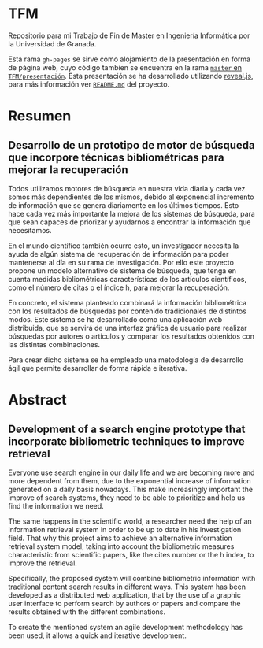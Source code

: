 # TFM
Repositorio para mi Trabajo de Fin de Master en Ingeniería Informática por la Universidad de Granada.

Esta rama `gh-pages` se sirve como alojamiento de la presentación en forma de página web, cuyo código tambien se encuentra en la rama [`master` en `TFM/presentación`](https://github.com/AythaE/TFM/tree/master/presentacion). Esta presentación se ha desarrollado utilizando [reveal.js](https://github.com/hakimel/reveal.js/), para más información ver [`README.md`](./RevealJS_README.md) del proyecto.

# Resumen
## Desarrollo de un prototipo de motor de búsqueda que incorpore técnicas bibliométricas para mejorar la recuperación
Todos utilizamos motores de búsqueda en nuestra vida diaria y cada vez somos más dependientes de los mismos, debido al exponencial incremento de información que se genera diariamente en los últimos tiempos. Esto hace cada vez más importante la mejora de los sistemas de búsqueda, para que sean capaces de priorizar y ayudarnos a encontrar la información que necesitamos.

En el mundo científico también ocurre esto, un investigador necesita la ayuda de algún sistema de recuperación de información para poder mantenerse al día en su rama de investigación. Por ello este proyecto propone un modelo alternativo de sistema de búsqueda, que tenga en cuenta medidas bibliométricas características de los artículos científicos, como el número de citas o el índice h, para mejorar la recuperación.

En concreto, el sistema planteado combinará la información bibliométrica con los resultados de búsquedas por contenido tradicionales de distintos modos. Este sistema se ha desarrollado como una aplicación web distribuida, que se servirá de una interfaz gráfica de usuario para realizar búsquedas por autores o artículos y comparar los resultados obtenidos con las distintas combinaciones.

Para crear dicho sistema se ha empleado una metodología de desarrollo ágil que permite desarrollar de forma rápida e iterativa.

# Abstract
## Development of a search engine prototype that incorporate bibliometric techniques to improve retrieval
Everyone use search engine in our daily life and we are becoming more and more dependent from them, due to the exponential increase of information generated on a daily basis nowadays. This make increasingly important the improve of search systems, they need to be able to prioritize and help us find the information we need.

The same happens in the scientific world, a researcher need the help of an information retrieval system in order to be up to date in his investigation field. That why this project aims to achieve an alternative information retrieval system model, taking into account the bibliometric measures characteristic from scientific papers, like the cites number or the h index, to improve the retrieval.

Specifically, the proposed system will combine bibliometric information with traditional content search results in different ways. This system has been developed as a distributed web application, that by the use of a graphic user interface to perform search by authors or papers and compare the results obtained with the different combinations.

To create the mentioned system an agile development methodology has been used, it allows a quick and iterative development.